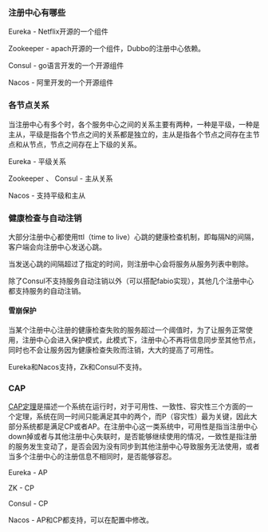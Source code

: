 ### 注册中心有哪些

Eureka -  Netflix开源的一个组件

Zookeeper - apach开源的一个组件，Dubbo的注册中心依赖。

Consul - go语言开发的一个开源组件

Nacos - 阿里开发的一个开源组件

### 各节点关系

当注册中心有多个时，各个服务中心之间的关系主要有两种，一种是平级，一种是主从，平级是指各个节点之间的关系都是独立的，主从是指各个节点之间存在主节点和从节点，节点之间存在上下级的关系。

Eureka - 平级关系

Zookeeper 、 Consul - 主从关系

Nacos - 支持平级和主从



### 健康检查与自动注销

大部分注册中心都使用ttl（time to live）心跳的健康检查机制，即每隔N的间隔，客户端会向注册中心发送心跳。

当发送心跳的间隔超过了指定的时间，则注册中心会将服务从服务列表中剔除。

除了Consul不支持服务自动注销以外（可以搭配fabio实现），其他几个注册中心都支持服务的自动注销。

#### 雪崩保护

当某个注册中心注册的健康检查失败的服务超过一个阈值时，为了让服务正常使用，注册中心会进入保护模式，此模式下，注册中心不再将信息同步至其他节点，同时也不会让服务因为健康检查失败而注销，大大的提高了可用性。

Eureka和Nacos支持，Zk和Consul不支持。



### CAP

[CAP定理](https://zh.wikipedia.org/wiki/CAP%E5%AE%9A%E7%90%86)是描述一个系统在运行时，对于可用性、一致性、容灾性三个方面的一个定理，系统在同一时间只能满足其中的两个，而P（容灾性）最为关键，因此大部分系统都是满足CP或者AP。在注册中心这一类系统中，可用性是指当注册中心down掉或者与其他注册中心失联时，是否能够继续使用的情况，一致性是指注册的服务发生变动了，是否会因为没有同步到其他注册中心导致服务无法使用，或者当多个注册中心的注册信息不相同时，是否能够容忍。

Eureka - AP

ZK - CP

Consul - CP

Nacos - AP和CP都支持，可以在配置中修改。








